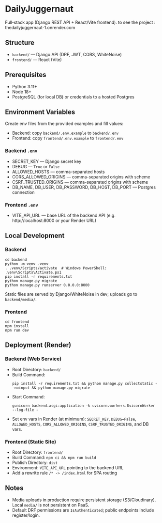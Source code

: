 # DailyJuggernaut

Full-stack app (Django REST API + React/Vite frontend).
to see the project : thedailyjuggernaut-1.onrender.com 

## Structure
- `backend/` — Django API (DRF, JWT, CORS, WhiteNoise)
- `frontend/` — React (Vite)

## Prerequisites
- Python 3.11+
- Node 18+
- PostgreSQL (for local DB) or credentials to a hosted Postgres

## Environment Variables
Create env files from the provided examples and fill values:
- Backend: copy `backend/.env.example` to `backend/.env`
- Frontend: copy `frontend/.env.example` to `frontend/.env`

### Backend `.env`
- SECRET_KEY — Django secret key
- DEBUG — `True` or `False`
- ALLOWED_HOSTS — comma-separated hosts
- CORS_ALLOWED_ORIGINS — comma-separated origins with scheme
- CSRF_TRUSTED_ORIGINS — comma-separated origins with scheme
- DB_NAME, DB_USER, DB_PASSWORD, DB_HOST, DB_PORT — Postgres connection

### Frontend `.env`
- VITE_API_URL — base URL of the backend API (e.g. http://localhost:8000 or your Render URL)

## Local Development
### Backend
```
cd backend
python -m venv .venv
. .venv/Scripts/activate  # Windows PowerShell: .venv\Scripts\Activate.ps1
pip install -r requirements.txt
python manage.py migrate
python manage.py runserver 0.0.0.0:8000
```
Static files are served by Django/WhiteNoise in dev; uploads go to `backend/media/`.

### Frontend
```
cd frontend
npm install
npm run dev
```

## Deployment (Render)
### Backend (Web Service)
- Root Directory: `backend/`
- Build Command:
  ```
  pip install -r requirements.txt && python manage.py collectstatic --noinput && python manage.py migrate
  ```
- Start Command:
  ```
  gunicorn backend.asgi:application -k uvicorn.workers.UvicornWorker --log-file -
  ```
- Set env vars in Render (at minimum): `SECRET_KEY`, `DEBUG=False`, `ALLOWED_HOSTS`, `CORS_ALLOWED_ORIGINS`, `CSRF_TRUSTED_ORIGINS`, and DB vars.

### Frontend (Static Site)
- Root Directory: `frontend/`
- Build Command: `npm ci && npm run build`
- Publish Directory: `dist`
- Environment: `VITE_API_URL` pointing to the backend URL
- Add a rewrite rule `/* -> /index.html` for SPA routing

## Notes
- Media uploads in production require persistent storage (S3/Cloudinary). Local `media/` is not persistent on PaaS.
- Default DRF permissions are `IsAuthenticated`; public endpoints include register/login.
